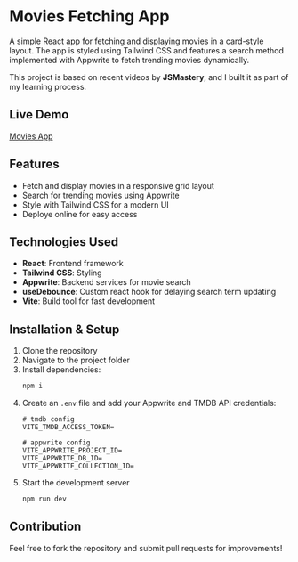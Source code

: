 # Movies Fetching App
A simple React app for fetching and displaying movies in a card-style layout. The app is styled using Tailwind CSS and features a search method implemented with Appwrite to fetch trending movies dynamically.

This project is based on recent videos by **JSMastery**, and I built it as part of my learning process.

## Live Demo
[Movies App](https://movies.moOostafas.com)

## Features
- Fetch and display movies in a responsive grid layout
- Search for trending movies using Appwrite
- Style with Tailwind CSS for a modern UI
- Deploye online for easy access

## Technologies Used
- **React**: Frontend framework
- **Tailwind CSS**: Styling
- **Appwrite**: Backend services for movie search
- **useDebounce**: Custom react hook for delaying search term updating
- **Vite**: Build tool for fast development

## Installation & Setup
1. Clone the repository
2. Navigate to the project folder
3. Install dependencies:
   ```sh
   npm i
   ```
4. Create an `.env` file and add your Appwrite and TMDB API credentials:
   ```env
   # tmdb config
   VITE_TMDB_ACCESS_TOKEN=
   
   # appwrite config
   VITE_APPWRITE_PROJECT_ID=
   VITE_APPWRITE_DB_ID=
   VITE_APPWRITE_COLLECTION_ID=
   ```
5. Start the development server
   ```sh
   npm run dev
   ```

## Contribution
Feel free to fork the repository and submit pull requests for improvements!
